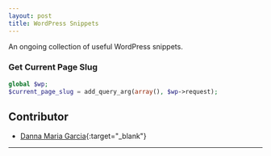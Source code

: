 ```yaml
---
layout: post
title: WordPress Snippets
---
```


An ongoing collection of useful WordPress snippets.

### Get Current Page Slug
```php
global $wp;
$current_page_slug = add_query_arg(array(), $wp->request);
```

## Contributor
+ [Danna Maria Garcia](https://github.com/dannamariegarcia){:target="_blank"}

---
